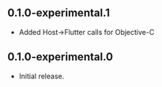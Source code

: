 ## 0.1.0-experimental.1

* Added Host->Flutter calls for Objective-C

## 0.1.0-experimental.0

* Initial release.
